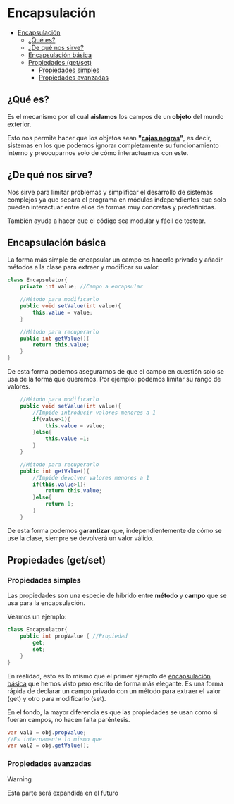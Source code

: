 # Encapsulación

- [Encapsulación](#encapsulación)
  - [¿Qué es?](#qué-es)
  - [¿De qué nos sirve?](#de-qué-nos-sirve)
  - [Encapsulación básica](#encapsulación-básica)
  - [Propiedades (get/set)](#propiedades-getset)
    - [Propiedades simples](#propiedades-simples)
    - [Propiedades avanzadas](#propiedades-avanzadas)

## ¿Qué es?

Es el mecanismo por el cual **aislamos** los campos de un **objeto** del mundo exterior.

Esto nos permite hacer que los objetos sean **"[cajas negras](https://es.wikipedia.org/wiki/Caja_negra_(sistemas))"**, es decir, sistemas en los que podemos ignorar completamente su funcionamiento interno y preocuparnos solo de cómo interactuamos con este.

## ¿De qué nos sirve?

Nos sirve para limitar problemas y simplificar el desarrollo de sistemas complejos ya que separa el programa en módulos independientes que solo pueden interactuar entre ellos de formas muy concretas y predefinidas.

También ayuda a hacer que el código sea modular y fácil de testear.

## Encapsulación básica

La forma más simple de encapsular un campo es hacerlo privado y añadir métodos a la clase para extraer y modificar su valor.

```cs
class Encapsulator{
    private int value; //Campo a encapsular

    //Método para modificarlo
    public void setValue(int value){
        this.value = value;
    }

    //Método para recuperarlo
    public int getValue(){
        return this.value;
    }
}
```

De esta forma podemos asegurarnos de que el campo en cuestión solo se usa de la forma que queremos. Por ejemplo: podemos limitar su rango de valores.

```cs
    //Método para modificarlo
    public void setValue(int value){
        //Impide introducir valores menores a 1
        if(value>1){
            this.value = value;
        }else{
            this.value =1;
        }
    }

    //Método para recuperarlo
    public int getValue(){
        //Impide devolver valores menores a 1
        if(this.value>1){
            return this.value;
        }else{
            return 1;
        }  
    }
```

De esta forma podemos **garantizar** que, independientemente de cómo se use la clase, siempre se devolverá un valor válido.


## Propiedades (get/set)

### Propiedades simples

Las propiedades son una especie de híbrido entre **método** y **campo** que se usa para la encapsulación.

Veamos un ejemplo:

```cs
class Encapsulator{
    public int propValue { //Propiedad
        get;
        set;
    }
}
```

En realidad, esto es lo mismo que el primer ejemplo de [encapsulación básica](#encapsulación-básica) que hemos visto pero escrito de forma más elegante. Es una forma rápida de declarar un campo privado con un método para extraer el valor (get) y otro para modificarlo (set).

En el fondo, la mayor diferencia es que las propiedades se usan como si fueran campos, no hacen falta paréntesis.

```cs
var val1 = obj.propValue;
//Es internamente lo mismo que
var val2 = obj.getValue();
```

### Propiedades avanzadas

> [!warning]
> Esta parte será expandida en el futuro